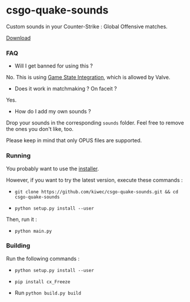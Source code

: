 # csgo-quake-sounds

Custom sounds in your Counter-Strike : Global Offensive matches.

[Download](https://github.com/kiwec/csgo-quake-sounds/releases/latest)

### FAQ

* Will I get banned for using this ?

No. This is using [Game State Integration](https://developer.valvesoftware.com/wiki/Counter-Strike:_Global_Offensive_Game_State_Integration), which is allowed by Valve.

* Does it work in matchmaking ? On faceit ?

Yes.

* How do I add my own sounds ?

Drop your sounds in the corresponding `sounds` folder. Feel free to remove the ones you don't like, too.

Please keep in mind that only OPUS files are supported.

### Running

You probably want to use the [installer](https://github.com/kiwec/csgo-quake-sounds/releases/latest).

However, if you want to try the latest version, execute these commands :

* `git clone https://github.com/kiwec/csgo-quake-sounds.git && cd csgo-quake-sounds`

* `python setup.py install --user`

Then, run it :

* `python main.py`

### Building

Run the following commands :

* `python setup.py install --user`

* `pip install cx_Freeze`

* Run `python build.py build`

